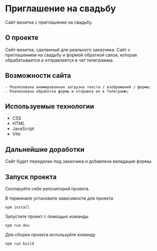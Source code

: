 # Приглашение на свадьбу

Сайт-визитка с приглашение на свадьбу.

## О проекте

Сейт-визитка, сделанный для реального заказчика.
Сайт с приглашением на свадьбу и формой обратной связи, которая обрабатывается и отправляется в чат телеграмма.

## Возможности сайта

```
- Реализована анимированная загрузка текста / изображений / формы;
- Реализована обработка формы и отправка ее в Телеграмм;
```

## Используемые технологии

- CSS
- HTML
- JavaScript
- Vite

## Дальнейшие доработки

Сайт будет переделан под заказчика и добавлена валидация формы.

## Запуск проекта

Скопируйте себе репозиторий проекта.

В терминале установите зависимости для проекта

```
npm install
```

Запустите проект с помощью команды

```
npm run dev
```

Для сборки проекта используйте команду

```
npm run build
```
